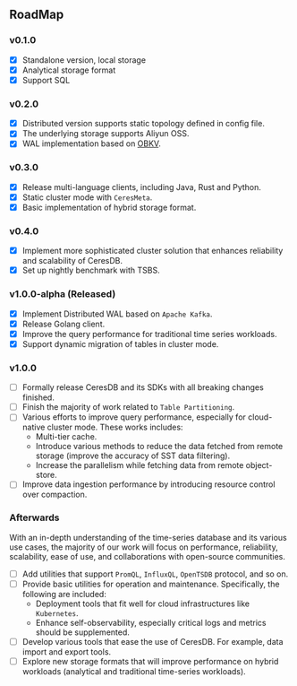 ## RoadMap
### v0.1.0
- [x] Standalone version, local storage
- [x] Analytical storage format
- [x] Support SQL

### v0.2.0
- [x] Distributed version supports static topology defined in config file.
- [x] The underlying storage supports Aliyun OSS.
- [x] WAL implementation based on [OBKV](https://github.com/oceanbase/oceanbase).

### v0.3.0
- [x] Release multi-language clients, including Java, Rust and Python.
- [x] Static cluster mode with `CeresMeta`.
- [x] Basic implementation of hybrid storage format.

### v0.4.0
- [x] Implement more sophisticated cluster solution that enhances reliability and scalability of CeresDB.
- [x] Set up nightly benchmark with TSBS.

### v1.0.0-alpha (Released)
- [x] Implement Distributed WAL based on `Apache Kafka`.
- [x] Release Golang client.
- [x] Improve the query performance for traditional time series workloads.
- [x] Support dynamic migration of tables in cluster mode.

### v1.0.0
- [ ] Formally release CeresDB and its SDKs with all breaking changes finished.
- [ ] Finish the majority of work related to `Table Partitioning`.
- [ ] Various efforts to improve query performance, especially for cloud-native cluster mode. These works includes:
    - Multi-tier cache.
    - Introduce various methods to reduce the data fetched from remote storage (improve the accuracy of SST data filtering).
    - Increase the parallelism while fetching data from remote object-store.
- [ ] Improve data ingestion performance by introducing resource control over compaction.

### Afterwards
With an in-depth understanding of the time-series database and its various use cases, the majority of our work will focus on performance, reliability, scalability, ease of use, and collaborations with open-source communities.
- [ ] Add utilities that support `PromQL`, `InfluxQL`, `OpenTSDB` protocol, and so on.
- [ ] Provide basic utilities for operation and maintenance. Specifically, the following are included:
    - Deployment tools that fit well for cloud infrastructures like `Kubernetes`.
    - Enhance self-observability, especially critical logs and metrics should be supplemented.
- [ ] Develop various tools that ease the use of CeresDB. For example, data import and export tools.
- [ ] Explore new storage formats that will improve performance on hybrid workloads (analytical and traditional time-series workloads).
